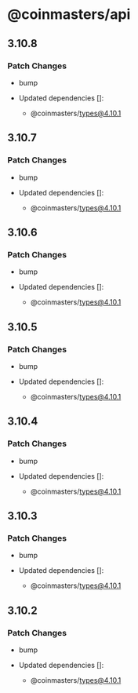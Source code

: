 # @coinmasters/api

## 3.10.8

### Patch Changes

- bump

- Updated dependencies []:
  - @coinmasters/types@4.10.1

## 3.10.7

### Patch Changes

- bump

- Updated dependencies []:
  - @coinmasters/types@4.10.1

## 3.10.6

### Patch Changes

- bump

- Updated dependencies []:
  - @coinmasters/types@4.10.1

## 3.10.5

### Patch Changes

- bump

- Updated dependencies []:
  - @coinmasters/types@4.10.1

## 3.10.4

### Patch Changes

- bump

- Updated dependencies []:
  - @coinmasters/types@4.10.1

## 3.10.3

### Patch Changes

- bump

- Updated dependencies []:
  - @coinmasters/types@4.10.1

## 3.10.2

### Patch Changes

- bump

- Updated dependencies []:
  - @coinmasters/types@4.10.1
